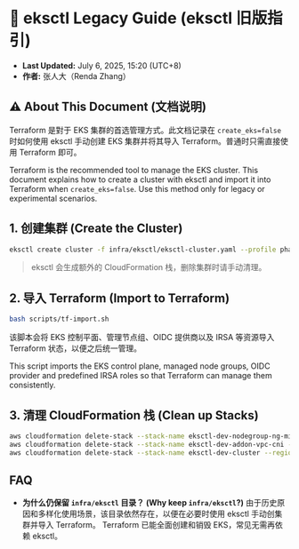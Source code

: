 # 📝 eksctl Legacy Guide (eksctl 旧版指引)

* **Last Updated:** July 6, 2025, 15:20 (UTC+8)
* **作者:** 张人大（Renda Zhang）

## ⚠️ About This Document (文档说明)

Terraform 是對于 EKS 集群的首选管理方式。此文档记录在 `create_eks=false` 时如何使用 eksctl 手动创建 EKS 集群并将其导入 Terraform。普通时只需直接使用 Terraform 即可。

Terraform is the recommended tool to manage the EKS cluster. This document explains how to create a cluster with eksctl and import it into Terraform when `create_eks=false`. Use this method only for legacy or experimental scenarios.

## 1. 创建集群 (Create the Cluster)

```bash
eksctl create cluster -f infra/eksctl/eksctl-cluster.yaml --profile phase2-sso
```

> eksctl 会生成额外的 CloudFormation 栈，删除集群时请手动清理。

## 2. 导入 Terraform (Import to Terraform)

```bash
bash scripts/tf-import.sh
```

该脚本会将 EKS 控制平面、管理节点组、OIDC 提供商以及 IRSA 等资源导入 Terraform 状态，以便之后统一管理。

This script imports the EKS control plane, managed node groups, OIDC provider and predefined IRSA roles so that Terraform can manage them consistently.

## 3. 清理 CloudFormation 栈 (Clean up Stacks)

```bash
aws cloudformation delete-stack --stack-name eksctl-dev-nodegroup-ng-mixed --region us-east-1 --profile phase2-sso
aws cloudformation delete-stack --stack-name eksctl-dev-addon-vpc-cni --region us-east-1 --profile phase2-sso
aws cloudformation delete-stack --stack-name eksctl-dev-cluster --region us-east-1 --profile phase2-sso
```

## FAQ

- **为什么仍保留 `infra/eksctl` 目录？ (Why keep `infra/eksctl`?)**
  由于历史原因和多样化使用场景，该目录依然存在，以便在必要时使用 eksctl 手动创集群并导入 Terraform。
  Terraform 已能全面创建和销毁 EKS，常见无需再依赖 eksctl。
